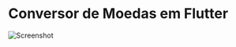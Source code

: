 # Conversor de Moedas em Flutter

![Screenshot](https://user-images.githubusercontent.com/8354309/60233293-135dfb80-9876-11e9-83ea-69414db234bd.png.png)



